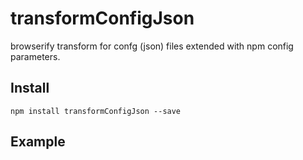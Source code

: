 # transformConfigJson
browserify transform for confg (json) files extended with npm config parameters.

## Install

```
npm install transformConfigJson --save
```

## Example

``` javascript

```
